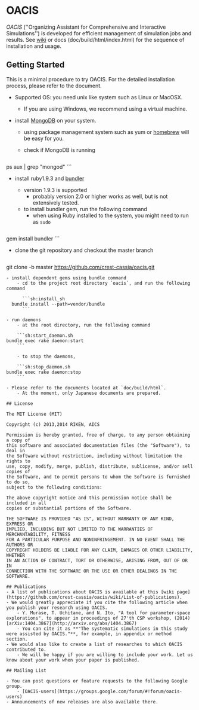 # OACIS

*OACIS* (''Organizing Assistant for Comprehensive and Interactive Simulations'') is developed for efficient management of simulation jobs and results.
See [wiki](https://github.com/crest-cassia/oacis/wiki) or docs (doc/build/html/index.html) for the sequence of installation and usage.

## Getting Started

This is a minimal procedure to try OACIS.
For the detailed installation process, please refer to the document.

- Supported OS: you need unix like system such as Linux or MacOSX.
    - If you are using Windows, we recommend using a virtual machine.

- install [MongoDB](http://www.mongodb.org/) on your system.
    - using package management system such as yum or [homebrew](http://brew.sh/) will be easy for you.
    - check if MongoDB is running

        ```sh:check_db_daemons.sh
ps aux | grep "mongod"
        ```

- install ruby1.9.3 and [bundler](http://bundler.io/)
    - version 1.9.3 is supported
        - probably version 2.0 or higher works as well, but is not extensively tested.
    - to install bundler gem, run the following command
        - when using Ruby installed to the system, you might need to run as `sudo`

    ```sh:install_bundler.sh
gem install bundler
    ```

- clone the git repository and checkout the master branch

    ```sh:clone.sh
git clone -b master https://github.com/crest-cassia/oacis.git
```
- install dependent gems using bundle command
    - cd to the project root directory `oacis`, and run the following command

      ```sh:install_sh
  bundle install --path=vendor/bundle
      ```

- run daemons
    - at the root directory, run the following command

    ```sh:start_daemon.sh
bundle exec rake daemon:start
    ```

    - to stop the daemons,

    ```sh:stop_daemon.sh
bundle exec rake daemon:stop
    ```

- Please refer to the documents located at `doc/build/html`.
    - At the moment, only Japanese documents are prepared.

## License

The MIT License (MIT)

Copyright (c) 2013,2014 RIKEN, AICS

Permission is hereby granted, free of charge, to any person obtaining a copy of
this software and associated documentation files (the "Software"), to deal in
the Software without restriction, including without limitation the rights to
use, copy, modify, merge, publish, distribute, sublicense, and/or sell copies of
the Software, and to permit persons to whom the Software is furnished to do so, 
subject to the following conditions:

The above copyright notice and this permission notice shall be included in all 
copies or substantial portions of the Software.

THE SOFTWARE IS PROVIDED "AS IS", WITHOUT WARRANTY OF ANY KIND, EXPRESS OR
IMPLIED, INCLUDING BUT NOT LIMITED TO THE WARRANTIES OF MERCHANTABILITY, FITNESS
FOR A PARTICULAR PURPOSE AND NONINFRINGEMENT. IN NO EVENT SHALL THE AUTHORS OR
COPYRIGHT HOLDERS BE LIABLE FOR ANY CLAIM, DAMAGES OR OTHER LIABILITY, WHETHER
IN AN ACTION OF CONTRACT, TORT OR OTHERWISE, ARISING FROM, OUT OF OR IN
CONNECTION WITH THE SOFTWARE OR THE USE OR OTHER DEALINGS IN THE SOFTWARE.

## Publications
- A list of publications about OACIS is available at this [wiki page](https://github.com/crest-cassia/oacis/wiki/List-of-publications).
- We would greatly appreciate if you cite the following article when you publish your research using OACIS.
    - Y. Murase, T. Uchitane, and N. Ito, "A tool for parameter-space explorations", to appear in proceedings of 27'th CSP workshop, (2014) [arXiv:1404.3867](http://arxiv.org/abs/1404.3867)
    - You can cite it as **"The systematic simulations in this study were assisted by OACIS."**, for example, in appendix or method section.
- We would also like to create a list of researches to which OACIS contributed to.
    - We will be happy if you are willing to include your work. Let us know about your work when your paper is published.

## Mailing List

- You can post questions or feature requests to the following Google group.
    - [OACIS-users](https://groups.google.com/forum/#!forum/oacis-users)
- Announcements of new releases are also available there.
